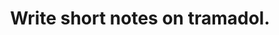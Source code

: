 ---
title: "Write short notes on tramadol."
entityType: SAQ
exam: PEX
college: ANZCA
year: 2004
sitting: B
question: 04
passRate: 50
EC_expectedDomains:
- "A complete answer was helped by organising the essay around sub- headings such as pharmacodynamics, pharmacokinetics, adverse effects and so on."
EC_extraCredit:
- "Some candidates noted other interesting features of the drug such as an improvement in oral bioavailability with multiple dosing; the suggestion that tramadol might increase the risk of awareness under general anaesthesia and that tramadol’s analgesic effect might be antagonised by 5HT3 antagonists."
EC_errorsCommon:
- "While most answers recognised that tramadol is presented as a racemic mixture, only a proportion went on to say that each isomer had specific effects contributing to the analgesic effect of the drug."
- "Likewise, while the majority of answers noted that the drug has actions on opioid and non-opioid sites, nobody mentioned that the drug’s analgesic effect is as a result of this somewhat peculiar synergistic activity."
- "Pharmacokinetic aspects were less well handled with many failing to note that tramadol is highly metabolised and that one metabolite (M1 or O-desmethyl tramadol) has considerable activity at the opioid receptor and may contribute to the drugs activity. As with codeine, a proportion of patients deficient in the P450 cytochrome CYP2D6 enzyme will fail to form this product and may exhibit reduced analgesia."
---